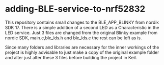 # adding-BLE-service-to-nrf52832
This repository contains small changes to the BLE_APP_BLINKY from nordik SDK 17. There is a simple addition of a second LED as a Characteristic in the LED service.
Just 3 files are changed from the original Blinky example from nordic SDK, main.c,ble_lds.h and ble_lds.c the rest can be left as is. 

Since many folders and libraries are necessary for the inner workings of the project is highly advisable to just make a copy of the original example folder and alter just alter
these 3 files before building the project in Keil.

